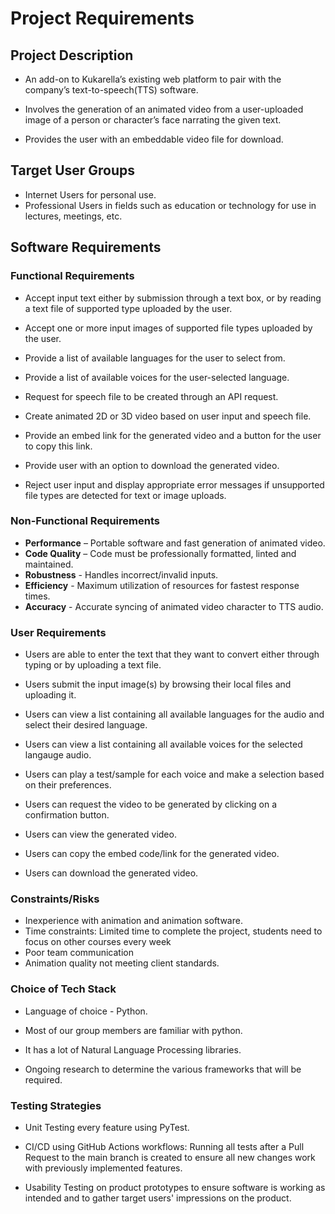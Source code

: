 # **Project Requirements**

## **Project Description**
- An add-on to Kukarella’s existing web platform to pair with the company’s text-to-speech(TTS) software.

- Involves the generation of an animated video from a user-uploaded image of a person or character’s face narrating the given text.

- Provides the user with an embeddable video file for download.


## **Target User Groups**

- Internet Users for personal use.
- Professional Users in fields such as education or technology for use in lectures, meetings, etc.

## **Software Requirements**

### **Functional Requirements**

- Accept input text either by submission through a text box, or by reading a text file of supported type uploaded by the user.

- Accept one or more input images of supported file types uploaded by the user.

- Provide a list of available languages for the user to select from.

- Provide a list of available voices for the user-selected language.

- Request for speech file to be created through an API request.

- Create animated 2D or 3D video based on user input and speech file.

- Provide an embed link for the generated video and a button for the user to copy this link.

- Provide user with an option to download the generated video.

- Reject user input and display appropriate error messages if unsupported file types are detected for text or image uploads.

### **Non-Functional Requirements**

- **Performance** – Portable software and fast generation of animated video.
- **Code Quality** – Code must be professionally formatted, linted and maintained.
- **Robustness** - Handles incorrect/invalid inputs.
- **Efficiency** - Maximum utilization of resources for fastest response times.
- **Accuracy** - Accurate syncing of animated video character to TTS audio.

### **User Requirements**

- Users are able to enter the text that they want to convert either through typing or by uploading a text file.

- Users submit the input image(s) by browsing their local files and uploading it.

- Users can view a list containing all available languages for the audio and select their desired language.

- Users can view a list containing all available voices for the selected langauge audio.

- Users can play a test/sample for each voice and make a selection based on their preferences.

- Users can request the video to be generated by clicking on a confirmation button.

- Users can view the generated video.

- Users can copy the embed code/link for the generated video.

- Users can download the generated video.

### **Constraints/Risks**

- Inexperience with animation and animation software.
- Time constraints: Limited time to complete the project, students need to focus on other courses every week
- Poor team communication
- Animation quality not meeting client standards.

### **Choice of Tech Stack**

- Language of choice - Python.

- Most of our group members are familiar with python.

- It has a lot of Natural Language Processing libraries.

- Ongoing research to determine the various frameworks that will be required.


### **Testing Strategies**

- Unit Testing every feature using PyTest.

- CI/CD using GitHub Actions workflows: Running all tests after a Pull Request to the main branch is created to ensure all new changes work with previously implemented features.

- Usability Testing on product prototypes to ensure software is working as intended and to gather target users' impressions on the product.
